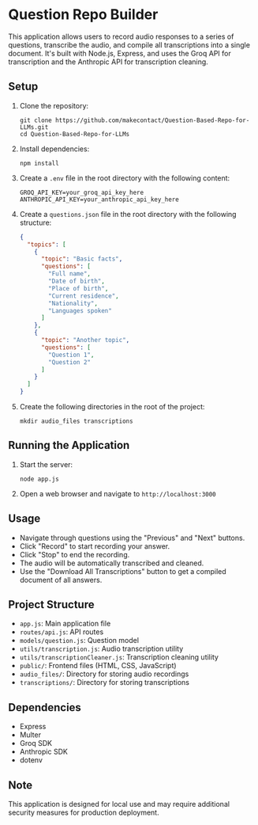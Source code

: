 # Question Repo Builder

This application allows users to record audio responses to a series of questions, transcribe the audio, and compile all transcriptions into a single document. It's built with Node.js, Express, and uses the Groq API for transcription and the Anthropic API for transcription cleaning.

## Setup

1. Clone the repository:
   ```
   git clone https://github.com/makecontact/Question-Based-Repo-for-LLMs.git
   cd Question-Based-Repo-for-LLMs
   ```

2. Install dependencies:
   ```
   npm install
   ```

3. Create a `.env` file in the root directory with the following content:
   ```
   GROQ_API_KEY=your_groq_api_key_here
   ANTHROPIC_API_KEY=your_anthropic_api_key_here
   ```

4. Create a `questions.json` file in the root directory with the following structure:
   ```json
   {
     "topics": [
       {
         "topic": "Basic facts",
         "questions": [
           "Full name",
           "Date of birth",
           "Place of birth",
           "Current residence",
           "Nationality",
           "Languages spoken"
         ]
       },
       {
         "topic": "Another topic",
         "questions": [
           "Question 1",
           "Question 2"
         ]
       }
     ]
   }
   ```

5. Create the following directories in the root of the project:
   ```
   mkdir audio_files transcriptions
   ```

## Running the Application

1. Start the server:
   ```
   node app.js
   ```

2. Open a web browser and navigate to `http://localhost:3000`

## Usage

- Navigate through questions using the "Previous" and "Next" buttons.
- Click "Record" to start recording your answer.
- Click "Stop" to end the recording.
- The audio will be automatically transcribed and cleaned.
- Use the "Download All Transcriptions" button to get a compiled document of all answers.

## Project Structure

- `app.js`: Main application file
- `routes/api.js`: API routes
- `models/question.js`: Question model
- `utils/transcription.js`: Audio transcription utility
- `utils/transcriptionCleaner.js`: Transcription cleaning utility
- `public/`: Frontend files (HTML, CSS, JavaScript)
- `audio_files/`: Directory for storing audio recordings
- `transcriptions/`: Directory for storing transcriptions

## Dependencies

- Express
- Multer
- Groq SDK
- Anthropic SDK
- dotenv

## Note

This application is designed for local use and may require additional security measures for production deployment.